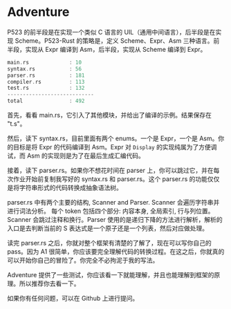 # Adventure

P523 的前半段是在实现一个类似 C 语言的 UIL（通用中间语言），后半段是在实现 Scheme。P523-Rust 的策略是，定义 Scheme、Expr、Asm 三种语言。前半段，实现从 Expr 编译到 Asm，后半段，实现从 Scheme 编译到 Expr。 

```rs
main.rs             : 10
syntax.rs           : 56
parser.rs           : 181
compiler.rs         : 113
test.rs             : 132
----------------------------
total               : 492
```


首先，看看 main.rs，它引入了其他模块，并给出了编译的示例。结果保存在 "t.s"。

然后，读下 syntax.rs，目前里面有两个 enums。一个是 Expr，一个是 Asm。你的目标是将 Expr 的代码编译到 Asm。Expr 对 `Display` 的实现纯属为了方便调试，而 Asm 的实现则是为了在最后生成汇编代码。

接着，读下 parser.rs。如果你不想花时间在 parser 上，你可以跳过它，并在每次作业开始前复制我写好的 syntax.rs 和 parser.rs。这个 parser.rs 的功能仅仅是将字符串形式的代码转换成抽象语法树。

parser.rs 中有两个主要的结构, Scanner and Parser. Scanner 会遍历字符串并进行词法分析。 每个 token 包括四个部分: 内容本身, 全局索引, 行与列位置。Scanner 会跳过注释和换行。Parser 使用的是递归下降的方法进行解析，解析的入口是去判断当前的 S 表达式是一个原子还是一个列表，然后对应做处理。

读完 parser.rs 之后，你就对整个框架有清楚的了解了，现在可以写你自己的 pass。因为 A1 很简单，你应该要完全理解代码的转换过程。在这之后，你就真的可以开始你自己的冒险了。你完全不必拘泥于我的写法。

Adventure 提供了一些测试，你应该看一下就能理解，并且也能理解到框架的原理。所以推荐你去看一下。

如果你有任何问题，可以在 Github 上进行提问。